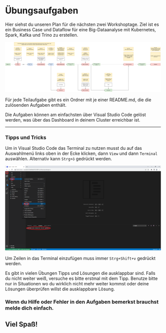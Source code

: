 # Übungsaufgaben

Hier siehst du unseren Plan für die nächsten zwei Workshoptage. Ziel ist es ein Business Case und Dataflow für eine Big-Dataanalyse mit Kubernetes, Spark, Kafka und Trino zu erstellen.

![Business Case und Dataflow](/2_lab/solutions/images/Big-Data-Workshop.png)
<br>



Für jede Teilaufgabe gibt es ein Ordner mit je einer README.md, die die zulösenden Aufgaben enthält.

Die Aufgaben können am einfachsten über Visual Studio Code gelöst werden, was über das Dashboard in deinem Cluster erreichbar ist. 

------------------ 

### Tipps und Tricks
Um in Visual Studio Code das Terminal zu nutzen musst du auf das Auswahlmenü links oben in der Ecke klicken, dann `View` und dann `Terminal` auswählen. Alternativ kann `Strg+ö` gedrückt werden. <br>

![How to Terminal öffnen](/2_lab/solutions/images/VSCode-Terminal-oeffnen.png)  


Um Zeilen in das Terminal einzufügen muss immer `Strg+Shift+v` gedrückt werden. <br>

Es gibt in vielen Übungen Tipps und Lösungen die ausklappbar sind. Falls du nicht weiter weiß, versuche es bitte erstmal mit dem Tipp. Benutze bitte nur in Situationen wo du wirklich nicht mehr weiter kommst oder deine Lösungen überprüfen willst die ausklappbare Lösung.

### Wenn du Hilfe oder Fehler in den Aufgaben bemerkst brauchst melde dich einfach.

## Viel Spaß!

